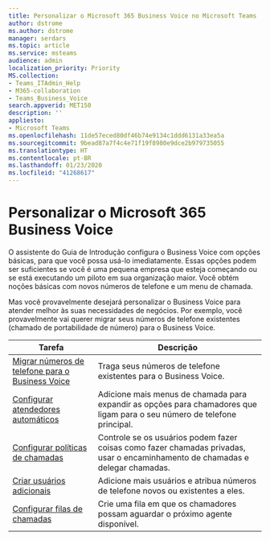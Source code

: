 ```yaml
---
title: Personalizar o Microsoft 365 Business Voice no Microsoft Teams
author: dstrome
ms.author: dstrome
manager: serdars
ms.topic: article
ms.service: msteams
audience: admin
localization_priority: Priority
MS.collection:
- Teams_ITAdmin_Help
- M365-collaboration
- Teams_Business_Voice
search.appverid: MET150
description: ''
appliesto:
- Microsoft Teams
ms.openlocfilehash: 11de57eced80df46b74e9134c1ddd6131a33ea5a
ms.sourcegitcommit: 9bead87a7f4c4e71f19f8980e9dce2b979735055
ms.translationtype: HT
ms.contentlocale: pt-BR
ms.lasthandoff: 01/23/2020
ms.locfileid: "41268617"
---
```

# <a name="customize-microsoft-365-business-voice"></a>Personalizar o Microsoft 365 Business Voice

O assistente do Guia de Introdução configura o Business Voice com opções básicas, para que você possa usá-lo imediatamente. Essas opções podem ser suficientes se você é uma pequena empresa que esteja começando ou se está executando um piloto em sua organização maior. Você obtém noções básicas com novos números de telefone e um menu de chamada. 

Mas você provavelmente desejará personalizar o Business Voice para atender melhor às suas necessidades de negócios. Por exemplo, você provavelmente vai querer migrar seus números de telefone existentes (chamado de portabilidade de número) para o Business Voice.

| Tarefa                                                          | Descrição                                                                                          |
|---------------------------------------------------------------|------------------------------------------------------------------------------------------------------|
| [Migrar números de telefone para o Business Voice](port-phone-numbers.md) | Traga seus números de telefone existentes para o Business Voice.                                                 |
| [Configurar atendedores automáticos](set-up-auto-attendants.md)           | Adicione mais menus de chamada para expandir as opções para chamadores que ligam para o seu número de telefone principal.        |
| [Configurar políticas de chamadas](set-up-policies.md)                 | Controle se os usuários podem fazer coisas como fazer chamadas privadas, usar o encaminhamento de chamadas e delegar chamadas.        |
| [Criar usuários adicionais](create-users.md)                    | Adicione mais usuários e atribua números de telefone novos ou existentes a eles.                                     |
| [Configurar filas de chamadas](set-up-call-queues.md)                   | Crie uma fila em que os chamadores possam aguardar o próximo agente disponível.                                  |
